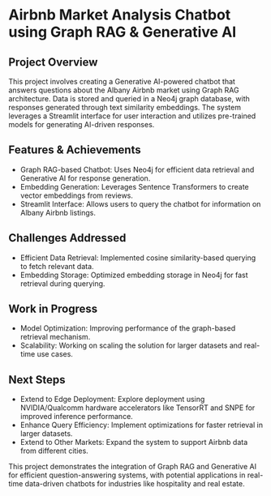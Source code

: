 # Airbnb Market Analysis Chatbot using Graph RAG & Generative AI

## Project Overview
This project involves creating a Generative AI-powered chatbot that answers questions about the Albany Airbnb market using Graph RAG architecture.
Data is stored and queried in a Neo4j graph database, with responses generated through text similarity embeddings. 
The system leverages a Streamlit interface for user interaction and utilizes pre-trained models for generating AI-driven responses.

## Features & Achievements
-  Graph RAG-based Chatbot: Uses Neo4j for efficient data retrieval and Generative AI for response generation.
-  Embedding Generation: Leverages Sentence Transformers to create vector embeddings from reviews.
-  Streamlit Interface: Allows users to query the chatbot for information on Albany Airbnb listings.

## Challenges Addressed
-  Efficient Data Retrieval: Implemented cosine similarity-based querying to fetch relevant data.
- Embedding Storage: Optimized embedding storage in Neo4j for fast retrieval during querying.

## Work in Progress
-  Model Optimization: Improving performance of the graph-based retrieval mechanism.
-  Scalability: Working on scaling the solution for larger datasets and real-time use cases.

## Next Steps
-  Extend to Edge Deployment: Explore deployment using NVIDIA/Qualcomm hardware accelerators like TensorRT and SNPE for improved inference performance.
-  Enhance Query Efficiency: Implement optimizations for faster retrieval in larger datasets.
-  Extend to Other Markets: Expand the system to support Airbnb data from different cities.

This project demonstrates the integration of Graph RAG and Generative AI for efficient question-answering systems, with potential applications in real-time data-driven chatbots for industries like hospitality and real estate.
